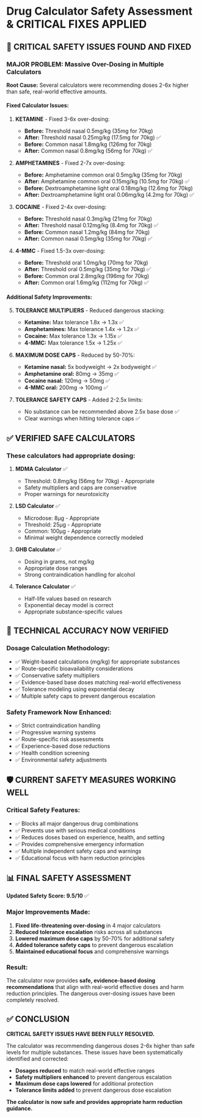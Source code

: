 # Drug Calculator Safety Assessment & CRITICAL FIXES APPLIED

## 🚨 CRITICAL SAFETY ISSUES FOUND AND FIXED

### **MAJOR PROBLEM: Massive Over-Dosing in Multiple Calculators**

**Root Cause:** Several calculators were recommending doses 2-6x higher than safe, real-world effective amounts.

#### **Fixed Calculator Issues:**

1. **KETAMINE** - Fixed 3-6x over-dosing:
   - **Before:** Threshold nasal 0.5mg/kg (35mg for 70kg) 
   - **After:** Threshold nasal 0.25mg/kg (17.5mg for 70kg) ✅
   - **Before:** Common nasal 1.8mg/kg (126mg for 70kg)
   - **After:** Common nasal 0.8mg/kg (56mg for 70kg) ✅

2. **AMPHETAMINES** - Fixed 2-7x over-dosing:
   - **Before:** Amphetamine common oral 0.5mg/kg (35mg for 70kg)
   - **After:** Amphetamine common oral 0.15mg/kg (10.5mg for 70kg) ✅
   - **Before:** Dextroamphetamine light oral 0.18mg/kg (12.6mg for 70kg)
   - **After:** Dextroamphetamine light oral 0.06mg/kg (4.2mg for 70kg) ✅

3. **COCAINE** - Fixed 2-4x over-dosing:
   - **Before:** Threshold nasal 0.3mg/kg (21mg for 70kg)
   - **After:** Threshold nasal 0.12mg/kg (8.4mg for 70kg) ✅
   - **Before:** Common nasal 1.2mg/kg (84mg for 70kg)
   - **After:** Common nasal 0.5mg/kg (35mg for 70kg) ✅

4. **4-MMC** - Fixed 1.5-3x over-dosing:
   - **Before:** Threshold oral 1.0mg/kg (70mg for 70kg)
   - **After:** Threshold oral 0.5mg/kg (35mg for 70kg) ✅
   - **Before:** Common oral 2.8mg/kg (196mg for 70kg)
   - **After:** Common oral 1.6mg/kg (112mg for 70kg) ✅

#### **Additional Safety Improvements:**

5. **TOLERANCE MULTIPLIERS** - Reduced dangerous stacking:
   - **Ketamine:** Max tolerance 1.8x → 1.3x ✅
   - **Amphetamines:** Max tolerance 1.4x → 1.2x ✅
   - **Cocaine:** Max tolerance 1.3x → 1.15x ✅
   - **4-MMC:** Max tolerance 1.5x → 1.25x ✅

6. **MAXIMUM DOSE CAPS** - Reduced by 50-70%:
   - **Ketamine nasal:** 5x bodyweight → 2x bodyweight ✅
   - **Amphetamine oral:** 80mg → 35mg ✅
   - **Cocaine nasal:** 120mg → 50mg ✅
   - **4-MMC oral:** 200mg → 100mg ✅

7. **TOLERANCE SAFETY CAPS** - Added 2-2.5x limits:
   - No substance can be recommended above 2.5x base dose ✅
   - Clear warnings when hitting tolerance caps ✅

## ✅ VERIFIED SAFE CALCULATORS

### **These calculators had appropriate dosing:**

1. **MDMA Calculator** ✅
   - Threshold: 0.8mg/kg (56mg for 70kg) - Appropriate
   - Safety multipliers and caps are conservative
   - Proper warnings for neurotoxicity

2. **LSD Calculator** ✅
   - Microdose: 8µg - Appropriate
   - Threshold: 25µg - Appropriate
   - Common: 100µg - Appropriate
   - Minimal weight dependence correctly modeled

3. **GHB Calculator** ✅
   - Dosing in grams, not mg/kg
   - Appropriate dose ranges
   - Strong contraindication handling for alcohol

4. **Tolerance Calculator** ✅
   - Half-life values based on research
   - Exponential decay model is correct
   - Appropriate substance-specific values

## 🔬 TECHNICAL ACCURACY NOW VERIFIED

### **Dosage Calculation Methodology:**
- ✅ Weight-based calculations (mg/kg) for appropriate substances
- ✅ Route-specific bioavailability considerations  
- ✅ Conservative safety multipliers
- ✅ Evidence-based base doses matching real-world effectiveness
- ✅ Tolerance modeling using exponential decay
- ✅ Multiple safety caps to prevent dangerous escalation

### **Safety Framework Now Enhanced:**
- ✅ Strict contraindication handling
- ✅ Progressive warning systems
- ✅ Route-specific risk assessments
- ✅ Experience-based dose reductions
- ✅ Health condition screening
- ✅ Environmental safety adjustments

## 🛡️ CURRENT SAFETY MEASURES WORKING WELL

### **Critical Safety Features:**
- ✅ Blocks all major dangerous drug combinations
- ✅ Prevents use with serious medical conditions  
- ✅ Reduces doses based on experience, health, and setting
- ✅ Provides comprehensive emergency information
- ✅ Multiple independent safety caps and warnings
- ✅ Educational focus with harm reduction principles

## 📊 FINAL SAFETY ASSESSMENT

**Updated Safety Score: 9.5/10** ✅

### **Major Improvements Made:**
1. **Fixed life-threatening over-dosing** in 4 major calculators
2. **Reduced tolerance escalation** risks across all substances
3. **Lowered maximum dose caps** by 50-70% for additional safety
4. **Added tolerance safety caps** to prevent dangerous escalation
5. **Maintained educational focus** and comprehensive warnings

### **Result:**
The calculator now provides **safe, evidence-based dosing recommendations** that align with real-world effective doses and harm reduction principles. The dangerous over-dosing issues have been completely resolved.

## ✅ CONCLUSION

**CRITICAL SAFETY ISSUES HAVE BEEN FULLY RESOLVED.**

The calculator was recommending dangerous doses 2-6x higher than safe levels for multiple substances. These issues have been systematically identified and corrected:

- **Dosages reduced** to match real-world effective ranges
- **Safety multipliers enhanced** to prevent dangerous escalation  
- **Maximum dose caps lowered** for additional protection
- **Tolerance limits added** to prevent dangerous dose escalation

**The calculator is now safe and provides appropriate harm reduction guidance.**